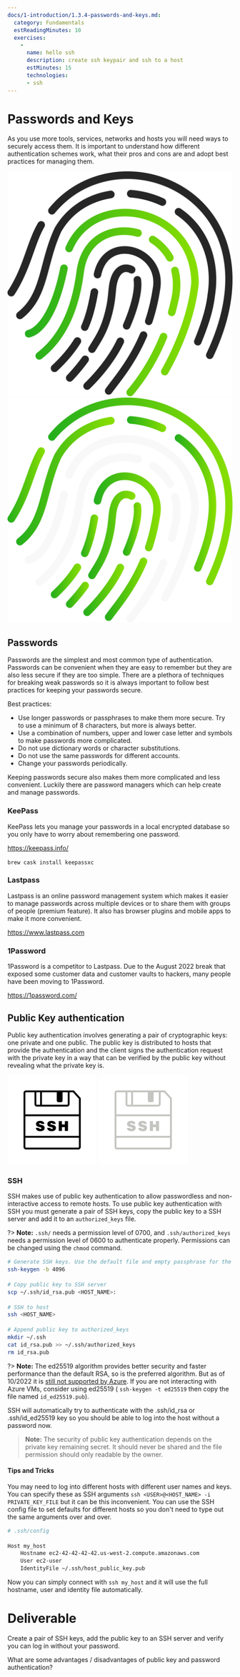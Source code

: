 ```yaml
---
docs/1-introduction/1.3.4-passwords-and-keys.md:
  category: Fundamentals
  estReadingMinutes: 10
  exercises:
    -
      name: hello ssh
      description: create ssh keypair and ssh to a host
      estMinutes: 15
      technologies:
      - ssh
---
```


# Passwords and Keys

As you use more tools, services, networks and hosts you will need ways to securely access them. It is important to understand how different authentication schemes work, what their pros and cons are and adopt best practices for managing them.

![fingerprint image](img1/fingerprint_light.svg ':size=150x150 :class=light-mode-icon :alt= fingerprint image; light mode')
![fingerprint image](img1/fingerprint_dark.svg ':size=150x150 :class=dark-mode-icon :alt= fingerprint image; dark mode')

## Passwords

Passwords are the simplest and most common type of authentication. Passwords can be convenient when they are easy to remember but they are also less secure if they are too simple. There are a plethora of techniques for breaking weak passwords so it is always important to follow best practices for keeping your passwords secure.

Best practices:

- Use longer passwords or passphrases to make them more secure. Try to use a minimum of 8 characters, but more is always better.
- Use a combination of numbers, upper and lower case letter and symbols to make passwords more complicated.
- Do not use dictionary words or character substitutions.
- Do not use the same passwords for different accounts.
- Change your passwords periodically.

Keeping passwords secure also makes them more complicated and less convenient. Luckily there are password managers which can help create and manage passwords.

### KeePass

KeePass lets you manage your passwords in a local encrypted database so you only have to worry about remembering one password.

<https://keepass.info/>

`brew cask install keepassxc`

### Lastpass

Lastpass is an online password management system which makes it easier to manage passwords across multiple devices or to share them with groups of people (premium feature). It also has browser plugins and mobile apps to make it more convenient.

<https://www.lastpass.com>

### 1Password

1Password is a competitor to Lastpass. Due to the August 2022 break that exposed some customer data and customer vaults to hackers, many people have been moving to 1Password.

<https://1password.com/>

## Public Key authentication

Public key authentication involves generating a pair of cryptographic keys: one private and one public. The public key is distributed to hosts that provide the authentication and the client signs the authentication request with the private key in a way that can be verified by the public key without revealing what the private key is.

![ssh image](img1/ssh_light.svg ':size=100x100 :class=light-mode-icon :alt= ssh image; light mode')
![ssh image](img1/ssh_dark.svg ':size=100x100 :class=dark-mode-icon :alt= ssh image; dark mode')

### SSH

SSH makes use of public key authentication to allow passwordless and non-interactive access to remote hosts. To use public key authentication with SSH you must generate a pair of SSH keys, copy the public key to a SSH server and add it to an `authorized_keys` file.

?> **Note:** `.ssh/` needs a permission level of 0700, and `.ssh/authorized_keys` needs a permission level of 0600 to authenticate properly. Permissions can be changed using the `chmod` command.

```bash
# Generate SSH keys. Use the default file and empty passphrase for the keys.
ssh-keygen -b 4096

# Copy public key to SSH server
scp ~/.ssh/id_rsa.pub <HOST_NAME>:

# SSH to host
ssh <HOST_NAME>

# Append public key to authorized_keys
mkdir ~/.ssh
cat id_rsa.pub >> ~/.ssh/authorized_keys
rm id_rsa.pub
```

?> **Note:**  The ed25519 algorithm provides better security and faster performance than the default RSA, so is the preferred algorithm. But as of 10/2022 it is [still not supported by Azure](https://learn.microsoft.com/en-us/troubleshoot/azure/virtual-machines/ed25519-ssh-keys). If you are not interacting with Azure VMs, consider using ed25519 ( `ssh-keygen -t ed25519` then copy the file named `id_ed25519.pub`).

SSH will automatically try to authenticate with the .ssh/id_rsa or .ssh/id_ed25519 key so you should be able to log into the host without a password now.

> **Note:** The security of public key authentication depends on the private key remaining secret. It should never be shared and the file permission should only readable by the owner.

#### Tips and Tricks

You may need to log into different hosts with different user names and keys. You can specify these as SSH arguments `ssh <USER>@<HOST_NAME> -i PRIVATE_KEY_FILE` but it can be this inconvenient. You can use the SSH config file to set defaults for different hosts so you don't need to type out the same arguments over and over.

```bash
# .ssh/config

Host my_host
    Hostname ec2-42-42-42-42.us-west-2.compute.amazonaws.com
    User ec2-user
    IdentityFile ~/.ssh/host_public_key.pub
```

Now you can simply connect with `ssh my_host` and it will use the full hostname, user and identity file automatically.

# Deliverable

Create a pair of SSH keys, add the public key to an SSH server and verify you can log in without your password.

What are some advantages / disadvantages of public key and password authentication?
